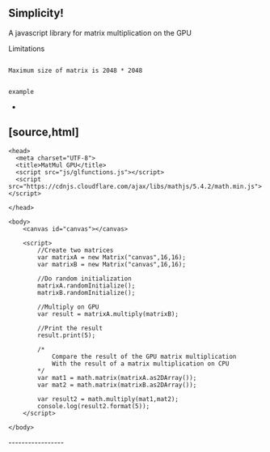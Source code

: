 Simplicity!
------------------------

A javascript library for matrix multiplication on the GPU

Limitations
~~~~~~~~~~~~~~~~~

Maximum size of matrix is 2048 * 2048


example
~~~~~~~~~~~~~~~~~

+
[source,html]
-----------------
<!DOCTYPE html>
<html lang="en" >

	<head>
	  <meta charset="UTF-8">
	  <title>MatMul GPU</title>
	  <script src="js/glfunctions.js"></script>
	  <script src="https://cdnjs.cloudflare.com/ajax/libs/mathjs/5.4.2/math.min.js"></script>
	  
	</head>

	<body>
		<canvas id="canvas"></canvas>
		
		<script>
			//Create two matrices 
			var matrixA = new Matrix("canvas",16,16);
			var matrixB = new Matrix("canvas",16,16);
			
			//Do random initialization
			matrixA.randomInitialize();
			matrixB.randomInitialize();
			
			//Multiply on GPU
			var result = matrixA.multiply(matrixB);
			
			//Print the result
			result.print(5);
			
			/*
				Compare the result of the GPU matrix multiplication
				With the result of a matrix multiplication on CPU
			*/
			var mat1 = math.matrix(matrixA.as2DArray());
			var mat2 = math.matrix(matrixB.as2DArray());
			
			var result2 = math.multiply(mat1,mat2);
			console.log(result2.format(5));
		</script>
		
	</body>
</html>
-----------------
